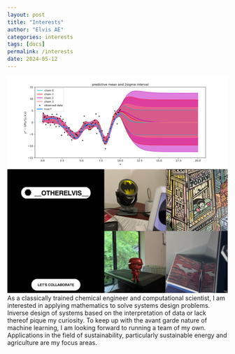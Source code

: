 ```yaml
---
layout: post
title: "Interests"
author: "Elvis AE"
categories: interests
tags: [docs]
permalink: /interests
date: 2024-05-12
---
```

![GPs](pages/img/GP.png)
![Interests](img/interests3.png)
As a classically trained chemical engineer and computational scientist, I am interested in applying mathematics to solve systems design problems. Inverse design of systems based on the interpretation of data or lack thereof pique my curiosity. To keep up with the avant garde nature of machine learning, I am looking forward to running a team of my own. Applications in the field of sustainability, particularly sustainable energy and agriculture are my focus areas.

